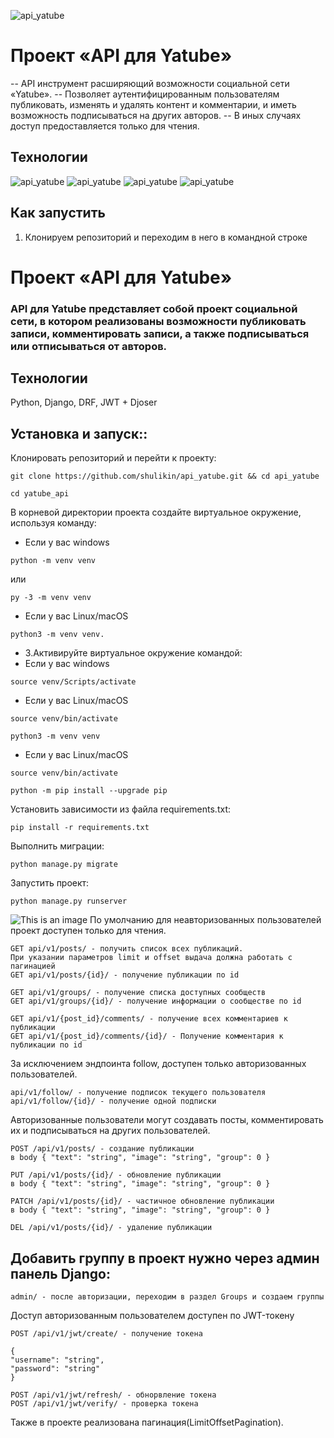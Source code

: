 ![api_yatube](https://shulikin.com/images/Api.png)
# Проект «API для Yatube»
-- API инструмент расширяющий возможности социальной сети «Yatube».
-- Позволяет аутентифицированным пользователям публиковать, изменять и удалять контент и комментарии, и иметь возможность подписываться на других авторов.
-- В иных случаях доступ предоставляется только для чтения.

## Технологии
![api_yatube](https://shulikin.com/images/py.png) ![api_yatube](https://shulikin.com/images/django.png) ![api_yatube](https://shulikin.com/images/jwt.png) ![api_yatube](https://shulikin.com/images/rest.png)
## Как запустить
1. Клонируем репозиторий и переходим в него в командной строке
# Проект «API для Yatube»
### API для Yatube представляет собой проект социальной сети, в котором реализованы возможности публиковать записи, комментировать записи, а также подписываться или отписываться от авторов.

## Технологии
Python, Django, DRF, JWT + Djoser

## Установка и запуск::
Клонировать репозиторий и перейти к проекту:
```
git clone https://github.com/shulikin/api_yatube.git && cd api_yatube
```
```
cd yatube_api
```
В корневой директории проекта создайте виртуальное окружение, используя команду:
- Если у вас windows
```
python -m venv venv
```
  или
```
py -3 -m venv venv
```
- Если у вас Linux/macOS
```
python3 -m venv venv.
```

- 3.Активируйте виртуальное окружение командой:
- Если у вас windows
```
source venv/Scripts/activate
```
- Если у вас Linux/macOS
```
source venv/bin/activate
```

```
python3 -m venv venv
```
- Если у вас Linux/macOS

```
source venv/bin/activate
```


```
python -m pip install --upgrade pip
```



Установить зависимости из файла requirements.txt:

```
pip install -r requirements.txt
```
Выполнить миграции:

```
python manage.py migrate
```
Запустить проект:

```
python manage.py runserver
```
![This is an image](https://myoctocat.com/assets/images/base-octocat.svg)
По умолчанию для неавторизованных пользователей проект доступен только для чтения.
```
GET api/v1/posts/ - получить список всех публикаций.
При указании параметров limit и offset выдача должна работать с пагинацией
GET api/v1/posts/{id}/ - получение публикации по id

GET api/v1/groups/ - получение списка доступных сообществ
GET api/v1/groups/{id}/ - получение информации о сообществе по id

GET api/v1/{post_id}/comments/ - получение всех комментариев к публикации
GET api/v1/{post_id}/comments/{id}/ - Получение комментария к публикации по id
```
За исключением эндпоинта follow, доступен только авторизованных пользователей.
```
api/v1/follow/ - получение подписок текущего пользователя
api/v1/follow/{id}/ - получение одной подписки
```
Авторизованные пользователи могут создавать посты, комментировать их и подписываться на других пользователей.
```
POST /api/v1/posts/ - создание публикации
в body { "text": "string", "image": "string", "group": 0 }

PUT /api/v1/posts/{id}/ - обновление публикации
в body { "text": "string", "image": "string", "group": 0 }

PATCH /api/v1/posts/{id}/ - частичное обновление публикации
в body { "text": "string", "image": "string", "group": 0 }

DEL /api/v1/posts/{id}/ - удаление публикации
```
## Добавить группу в проект нужно через админ панель Django:
```
admin/ - после авторизации, переходим в раздел Groups и создаем группы
```
Доступ авторизованным пользователем доступен по JWT-токену
```
POST /api/v1/jwt/create/ - получение токена

{
"username": "string",
"password": "string"
}

POST /api/v1/jwt/refresh/ - обнорвление токена
POST /api/v1/jwt/verify/ - проверка токена
```

Также в проекте реализована пагинация(LimitOffsetPagination).
